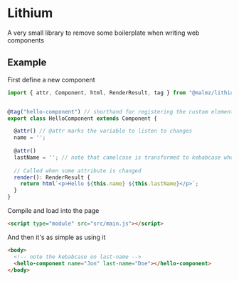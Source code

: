 # Lithium
A very small library to remove some boilerplate when writing web components

## Example

First define a new component 

```typescript
import { attr, Component, html, RenderResult, tag } from "@malmz/lithium";


@tag("hello-component") // shorthand for registering the custom element
export class HelloComponent extends Component {

  @attr() // @attr marks the variable to listen to changes
  name = '';
  
  @attr()
  lastName = ''; // note that camelcase is transformed to kebabcase when used as an attribute
  
  // Called when some attribute is changed
  render(): RenderResult {
    return html`<p>Hello ${this.name} ${this.lastName}</p>`;
  }
}
```

Compile and load into the page

```html
<script type="module" src="src/main.js"></script>
```

And then it's as simple as using it

```html
<body>
  <!-- note the kebabcase on last-name -->
  <hello-component name="Jon" last-name="Doe"></hello-component>
</body>
```
